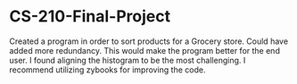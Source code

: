 # CS-210-Final-Project
Created a program in order to sort products for a Grocery store. Could have added more redundancy. This would make the program better for the end user. I found aligning the histogram to be the most challenging. I recommend utilizing zybooks for improving the code.

